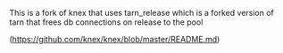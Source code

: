 This is a fork of knex that uses tarn_release which is a forked version of tarn that frees db connections on release to the pool

(https://github.com/knex/knex/blob/master/README.md)
